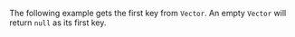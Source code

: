 The following example gets the first key from `Vector`. An empty `Vector` will return `null` as its first key.
